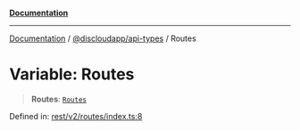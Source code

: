 [**Documentation**](../../../README.md)

***

[Documentation](../../../packages.md) / [@discloudapp/api-types](../README.md) / Routes

# Variable: Routes

> **Routes**: [`Routes`](../type-aliases/Routes.md)

Defined in: [rest/v2/routes/index.ts:8](https://github.com/discloud/discloud.app/blob/ff86a7704bdfa4b9011141068419f0a48ab50b8b/packages/api-types/rest/v2/routes/index.ts#L8)
